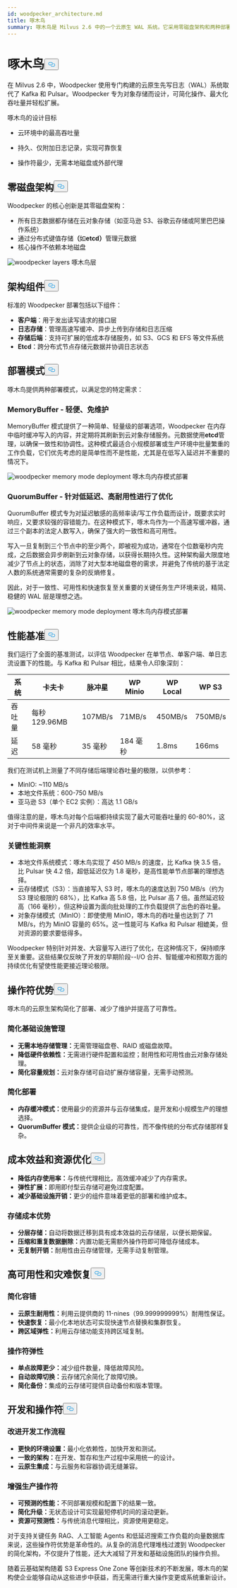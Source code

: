 ```yaml
---
id: woodpecker_architecture.md
title: 啄木鸟
summary: 啄木鸟是 Milvus 2.6 中的一个云原生 WAL 系统。它采用零磁盘架构和两种部署模式，可在对象存储上提供高吞吐量、低操作符开销和无缝可扩展性。
---
```

<h1 id="Woodpecker" class="common-anchor-header">啄木鸟<button data-href="#Woodpecker" class="anchor-icon" translate="no">
      <svg translate="no"
        aria-hidden="true"
        focusable="false"
        height="20"
        version="1.1"
        viewBox="0 0 16 16"
        width="16"
      >
        <path
          fill="#0092E4"
          fill-rule="evenodd"
          d="M4 9h1v1H4c-1.5 0-3-1.69-3-3.5S2.55 3 4 3h4c1.45 0 3 1.69 3 3.5 0 1.41-.91 2.72-2 3.25V8.59c.58-.45 1-1.27 1-2.09C10 5.22 8.98 4 8 4H4c-.98 0-2 1.22-2 2.5S3 9 4 9zm9-3h-1v1h1c1 0 2 1.22 2 2.5S13.98 12 13 12H9c-.98 0-2-1.22-2-2.5 0-.83.42-1.64 1-2.09V6.25c-1.09.53-2 1.84-2 3.25C6 11.31 7.55 13 9 13h4c1.45 0 3-1.69 3-3.5S14.5 6 13 6z"
        ></path>
      </svg>
    </button></h1><p>在 Milvus 2.6 中，Woodpecker 使用专门构建的云原生先写日志（WAL）系统取代了 Kafka 和 Pulsar。Woodpecker 专为对象存储而设计，可简化操作、最大化吞吐量并轻松扩展。</p>
<p>啄木鸟的设计目标</p>
<ul>
<li><p>云环境中的最高吞吐量</p></li>
<li><p>持久、仅附加日志记录，实现可靠恢复</p></li>
<li><p>操作符最少，无需本地磁盘或外部代理</p></li>
</ul>
<h2 id="Zero-disk-architecture" class="common-anchor-header">零磁盘架构<button data-href="#Zero-disk-architecture" class="anchor-icon" translate="no">
      <svg translate="no"
        aria-hidden="true"
        focusable="false"
        height="20"
        version="1.1"
        viewBox="0 0 16 16"
        width="16"
      >
        <path
          fill="#0092E4"
          fill-rule="evenodd"
          d="M4 9h1v1H4c-1.5 0-3-1.69-3-3.5S2.55 3 4 3h4c1.45 0 3 1.69 3 3.5 0 1.41-.91 2.72-2 3.25V8.59c.58-.45 1-1.27 1-2.09C10 5.22 8.98 4 8 4H4c-.98 0-2 1.22-2 2.5S3 9 4 9zm9-3h-1v1h1c1 0 2 1.22 2 2.5S13.98 12 13 12H9c-.98 0-2-1.22-2-2.5 0-.83.42-1.64 1-2.09V6.25c-1.09.53-2 1.84-2 3.25C6 11.31 7.55 13 9 13h4c1.45 0 3-1.69 3-3.5S14.5 6 13 6z"
        ></path>
      </svg>
    </button></h2><p>Woodpecker 的核心创新是其零磁盘架构：</p>
<ul>
<li>所有日志数据都存储在云对象存储（如亚马逊 S3、谷歌云存储或阿里巴巴操作系统）</li>
<li>通过分布式键值存储<strong>（</strong>如<strong>etcd）</strong>管理元数据</li>
<li>核心操作不依赖本地磁盘</li>
</ul>
<p>
  
   <span class="img-wrapper"> <img translate="no" src="/docs/v2.6.x/assets/woodpecker_layers.png" alt="woodpecker layers" class="doc-image" id="woodpecker-layers" />
   </span> <span class="img-wrapper"> <span>啄木鸟层</span> </span></p>
<h2 id="Architecture-components" class="common-anchor-header">架构组件<button data-href="#Architecture-components" class="anchor-icon" translate="no">
      <svg translate="no"
        aria-hidden="true"
        focusable="false"
        height="20"
        version="1.1"
        viewBox="0 0 16 16"
        width="16"
      >
        <path
          fill="#0092E4"
          fill-rule="evenodd"
          d="M4 9h1v1H4c-1.5 0-3-1.69-3-3.5S2.55 3 4 3h4c1.45 0 3 1.69 3 3.5 0 1.41-.91 2.72-2 3.25V8.59c.58-.45 1-1.27 1-2.09C10 5.22 8.98 4 8 4H4c-.98 0-2 1.22-2 2.5S3 9 4 9zm9-3h-1v1h1c1 0 2 1.22 2 2.5S13.98 12 13 12H9c-.98 0-2-1.22-2-2.5 0-.83.42-1.64 1-2.09V6.25c-1.09.53-2 1.84-2 3.25C6 11.31 7.55 13 9 13h4c1.45 0 3-1.69 3-3.5S14.5 6 13 6z"
        ></path>
      </svg>
    </button></h2><p>标准的 Woodpecker 部署包括以下组件：</p>
<ul>
<li><strong>客户端</strong>：用于发出读写请求的接口层</li>
<li><strong>日志存储</strong>：管理高速写缓冲、异步上传到存储和日志压缩</li>
<li><strong>存储后端</strong>：支持可扩展的低成本存储服务，如 S3、GCS 和 EFS 等文件系统</li>
<li><strong>Etcd</strong>：跨分布式节点存储元数据并协调日志状态</li>
</ul>
<h2 id="Deployment-modes" class="common-anchor-header">部署模式<button data-href="#Deployment-modes" class="anchor-icon" translate="no">
      <svg translate="no"
        aria-hidden="true"
        focusable="false"
        height="20"
        version="1.1"
        viewBox="0 0 16 16"
        width="16"
      >
        <path
          fill="#0092E4"
          fill-rule="evenodd"
          d="M4 9h1v1H4c-1.5 0-3-1.69-3-3.5S2.55 3 4 3h4c1.45 0 3 1.69 3 3.5 0 1.41-.91 2.72-2 3.25V8.59c.58-.45 1-1.27 1-2.09C10 5.22 8.98 4 8 4H4c-.98 0-2 1.22-2 2.5S3 9 4 9zm9-3h-1v1h1c1 0 2 1.22 2 2.5S13.98 12 13 12H9c-.98 0-2-1.22-2-2.5 0-.83.42-1.64 1-2.09V6.25c-1.09.53-2 1.84-2 3.25C6 11.31 7.55 13 9 13h4c1.45 0 3-1.69 3-3.5S14.5 6 13 6z"
        ></path>
      </svg>
    </button></h2><p>啄木鸟提供两种部署模式，以满足您的特定需求：</p>
<h3 id="MemoryBuffer---Lightweight-and-maintenance-free" class="common-anchor-header">MemoryBuffer - 轻便、免维护</h3><p>MemoryBuffer 模式提供了一种简单、轻量级的部署选项，Woodpecker 在内存中临时缓冲写入的内容，并定期将其刷新到云对象存储服务。元数据使用<strong>etcd</strong>管理，以确保一致性和协调性。这种模式最适合小规模部署或生产环境中批量繁重的工作负载，它们优先考虑的是简单性而不是性能，尤其是在低写入延迟并不重要的情况下。</p>
<p>
  
   <span class="img-wrapper"> <img translate="no" src="/docs/v2.6.x/assets/woodpecker_memorybuffer_mode_deployment.png" alt="woodpecker memory mode deployment" class="doc-image" id="woodpecker-memory-mode-deployment" />
   </span> <span class="img-wrapper"> <span>啄木鸟内存模式部署</span> </span></p>
<h3 id="QuorumBuffer---Optimized-for-low-latency-high-durability" class="common-anchor-header">QuorumBuffer - 针对低延迟、高耐用性进行了优化</h3><p>QuorumBuffer 模式专为对延迟敏感的高频率读/写工作负载而设计，既要求实时响应，又要求较强的容错能力。在这种模式下，啄木鸟作为一个高速写缓冲器，通过三个副本的法定人数写入，确保了强大的一致性和高可用性。</p>
<p>写入一旦复制到三个节点中的至少两个，即被视为成功，通常在个位数毫秒内完成，之后数据会异步刷新到云对象存储，以获得长期持久性。这种架构最大限度地减少了节点上的状态，消除了对大型本地磁盘卷的需求，并避免了传统的基于法定人数的系统通常需要的复杂的反熵修复。</p>
<p>因此，对于一致性、可用性和快速恢复至关重要的关键任务生产环境来说，精简、稳健的 WAL 层是理想之选。</p>
<p>
  
   <span class="img-wrapper"> <img translate="no" src="/docs/v2.6.x/assets/woodpecker_memorybuffer_mode_deployment.png" alt="woodpecker memory mode deployment" class="doc-image" id="woodpecker-memory-mode-deployment" />
   </span> <span class="img-wrapper"> <span>啄木鸟内存模式部署</span> </span></p>
<h2 id="Performance-benchmarks" class="common-anchor-header">性能基准<button data-href="#Performance-benchmarks" class="anchor-icon" translate="no">
      <svg translate="no"
        aria-hidden="true"
        focusable="false"
        height="20"
        version="1.1"
        viewBox="0 0 16 16"
        width="16"
      >
        <path
          fill="#0092E4"
          fill-rule="evenodd"
          d="M4 9h1v1H4c-1.5 0-3-1.69-3-3.5S2.55 3 4 3h4c1.45 0 3 1.69 3 3.5 0 1.41-.91 2.72-2 3.25V8.59c.58-.45 1-1.27 1-2.09C10 5.22 8.98 4 8 4H4c-.98 0-2 1.22-2 2.5S3 9 4 9zm9-3h-1v1h1c1 0 2 1.22 2 2.5S13.98 12 13 12H9c-.98 0-2-1.22-2-2.5 0-.83.42-1.64 1-2.09V6.25c-1.09.53-2 1.84-2 3.25C6 11.31 7.55 13 9 13h4c1.45 0 3-1.69 3-3.5S14.5 6 13 6z"
        ></path>
      </svg>
    </button></h2><p>我们运行了全面的基准测试，以评估 Woodpecker 在单节点、单客户端、单日志流设置下的性能。与 Kafka 和 Pulsar 相比，结果令人印象深刻：</p>
<table>
<thead>
<tr><th>系统</th><th>卡夫卡</th><th>脉冲星</th><th>WP Minio</th><th>WP Local</th><th>WP S3</th></tr>
</thead>
<tbody>
<tr><td>吞吐量</td><td>每秒 129.96MB</td><td>107MB/s</td><td>71MB/s</td><td>450MB/s</td><td>750MB/s</td></tr>
<tr><td>延迟</td><td>58 毫秒</td><td>35 毫秒</td><td>184 毫秒</td><td>1.8ms</td><td>166ms</td></tr>
</tbody>
</table>
<p>我们在测试机上测量了不同存储后端理论吞吐量的极限，以供参考：</p>
<ul>
<li>MinIO: ~110 MB/s</li>
<li>本地文件系统：600-750 MB/s</li>
<li>亚马逊 S3（单个 EC2 实例）：高达 1.1 GB/s</li>
</ul>
<p>值得注意的是，啄木鸟对每个后端都持续实现了最大可能吞吐量的 60-80%，这对于中间件来说是一个非凡的效率水平。</p>
<h3 id="Key-performance-insights" class="common-anchor-header">关键性能洞察</h3><ul>
<li>本地文件系统模式：啄木鸟实现了 450 MB/s 的速度，比 Kafka 快 3.5 倍，比 Pulsar 快 4.2 倍，超低延迟仅为 1.8 毫秒，是高性能单节点部署的理想选择。</li>
<li>云存储模式（S3）：当直接写入 S3 时，啄木鸟的速度达到 750 MB/s（约为 S3 理论极限的 68%），比 Kafka 高 5.8 倍，比 Pulsar 高 7 倍。虽然延迟较高（166 毫秒），但这种设置为面向批处理的工作负载提供了出色的吞吐量。</li>
<li>对象存储模式（MinIO）：即使使用 MinIO，啄木鸟的吞吐量也达到了 71 MB/s，约为 MinIO 容量的 65%。这一性能可与 Kafka 和 Pulsar 相媲美，但对资源的要求要低得多。</li>
</ul>
<p>Woodpecker 特别针对并发、大容量写入进行了优化，在这种情况下，保持顺序至关重要。这些结果仅反映了开发的早期阶段--I/O 合并、智能缓冲和预取方面的持续优化有望使性能更接近理论极限。</p>
<h2 id="Operational-benefits" class="common-anchor-header">操作符优势<button data-href="#Operational-benefits" class="anchor-icon" translate="no">
      <svg translate="no"
        aria-hidden="true"
        focusable="false"
        height="20"
        version="1.1"
        viewBox="0 0 16 16"
        width="16"
      >
        <path
          fill="#0092E4"
          fill-rule="evenodd"
          d="M4 9h1v1H4c-1.5 0-3-1.69-3-3.5S2.55 3 4 3h4c1.45 0 3 1.69 3 3.5 0 1.41-.91 2.72-2 3.25V8.59c.58-.45 1-1.27 1-2.09C10 5.22 8.98 4 8 4H4c-.98 0-2 1.22-2 2.5S3 9 4 9zm9-3h-1v1h1c1 0 2 1.22 2 2.5S13.98 12 13 12H9c-.98 0-2-1.22-2-2.5 0-.83.42-1.64 1-2.09V6.25c-1.09.53-2 1.84-2 3.25C6 11.31 7.55 13 9 13h4c1.45 0 3-1.69 3-3.5S14.5 6 13 6z"
        ></path>
      </svg>
    </button></h2><p>啄木鸟的云原生架构简化了部署、减少了维护并提高了可靠性。</p>
<h3 id="Simplified-infrastructure-management" class="common-anchor-header">简化基础设施管理</h3><ul>
<li><strong>无需本地存储管理：</strong>无需管理磁盘卷、RAID 或磁盘故障。</li>
<li><strong>降低硬件依赖性：</strong>无需进行硬件配置和监控；耐用性和可用性由云对象存储处理。</li>
<li><strong>简化容量规划：</strong>云对象存储可自动扩展存储容量，无需手动预测。</li>
</ul>
<h3 id="Simplified-deployment" class="common-anchor-header">简化部署</h3><ul>
<li><strong>内存缓冲模式：</strong>使用最少的资源并与云存储集成，是开发和小规模生产的理想选择。</li>
<li><strong>QuorumBuffer 模式：</strong>提供企业级的可靠性，而不像传统的分布式存储那样复杂。</li>
</ul>
<h2 id="Cost-efficiency-and-resource-optimization" class="common-anchor-header">成本效益和资源优化<button data-href="#Cost-efficiency-and-resource-optimization" class="anchor-icon" translate="no">
      <svg translate="no"
        aria-hidden="true"
        focusable="false"
        height="20"
        version="1.1"
        viewBox="0 0 16 16"
        width="16"
      >
        <path
          fill="#0092E4"
          fill-rule="evenodd"
          d="M4 9h1v1H4c-1.5 0-3-1.69-3-3.5S2.55 3 4 3h4c1.45 0 3 1.69 3 3.5 0 1.41-.91 2.72-2 3.25V8.59c.58-.45 1-1.27 1-2.09C10 5.22 8.98 4 8 4H4c-.98 0-2 1.22-2 2.5S3 9 4 9zm9-3h-1v1h1c1 0 2 1.22 2 2.5S13.98 12 13 12H9c-.98 0-2-1.22-2-2.5 0-.83.42-1.64 1-2.09V6.25c-1.09.53-2 1.84-2 3.25C6 11.31 7.55 13 9 13h4c1.45 0 3-1.69 3-3.5S14.5 6 13 6z"
        ></path>
      </svg>
    </button></h2><ul>
<li><strong>降低内存使用率：</strong>与传统代理相比，高效缓冲减少了内存需求。</li>
<li><strong>弹性扩展：</strong>即用即付型云存储可避免过度配置。</li>
<li><strong>减少基础设施开销：</strong>更少的组件意味着更低的部署和维护成本。</li>
</ul>
<h3 id="Storage-cost-advantages" class="common-anchor-header">存储成本优势</h3><ul>
<li><strong>分层存储：</strong>自动将数据迁移到具有成本效益的云存储层，以便长期保留。</li>
<li><strong>压缩和重复数据删除：</strong>内置功能无需额外操作符即可降低存储成本。</li>
<li><strong>无复制开销：</strong>耐用性由云存储管理，无需手动复制管理。</li>
</ul>
<h2 id="High-availability-and-disaster-recovery" class="common-anchor-header">高可用性和灾难恢复<button data-href="#High-availability-and-disaster-recovery" class="anchor-icon" translate="no">
      <svg translate="no"
        aria-hidden="true"
        focusable="false"
        height="20"
        version="1.1"
        viewBox="0 0 16 16"
        width="16"
      >
        <path
          fill="#0092E4"
          fill-rule="evenodd"
          d="M4 9h1v1H4c-1.5 0-3-1.69-3-3.5S2.55 3 4 3h4c1.45 0 3 1.69 3 3.5 0 1.41-.91 2.72-2 3.25V8.59c.58-.45 1-1.27 1-2.09C10 5.22 8.98 4 8 4H4c-.98 0-2 1.22-2 2.5S3 9 4 9zm9-3h-1v1h1c1 0 2 1.22 2 2.5S13.98 12 13 12H9c-.98 0-2-1.22-2-2.5 0-.83.42-1.64 1-2.09V6.25c-1.09.53-2 1.84-2 3.25C6 11.31 7.55 13 9 13h4c1.45 0 3-1.69 3-3.5S14.5 6 13 6z"
        ></path>
      </svg>
    </button></h2><h3 id="Simplified-fault-tolerance" class="common-anchor-header">简化容错</h3><ul>
<li><strong>云原生耐用性：</strong>利用云提供商的 11-nines（99.999999999%）耐用性保证。</li>
<li><strong>快速恢复：</strong>最小化本地状态可实现快速节点替换和集群恢复。</li>
<li><strong>跨区域弹性：</strong>利用云存储功能支持跨区域复制。</li>
</ul>
<h3 id="Operational-resilience" class="common-anchor-header">操作符弹性</h3><ul>
<li><strong>单点故障更少：</strong>减少组件数量，降低故障风险。</li>
<li><strong>自动故障切换：</strong>云存储冗余简化了故障切换。</li>
<li><strong>简化备份：</strong>集成的云存储可提供自动备份和版本管理。</li>
</ul>
<h2 id="Development-and-operational-experience" class="common-anchor-header">开发和操作符<button data-href="#Development-and-operational-experience" class="anchor-icon" translate="no">
      <svg translate="no"
        aria-hidden="true"
        focusable="false"
        height="20"
        version="1.1"
        viewBox="0 0 16 16"
        width="16"
      >
        <path
          fill="#0092E4"
          fill-rule="evenodd"
          d="M4 9h1v1H4c-1.5 0-3-1.69-3-3.5S2.55 3 4 3h4c1.45 0 3 1.69 3 3.5 0 1.41-.91 2.72-2 3.25V8.59c.58-.45 1-1.27 1-2.09C10 5.22 8.98 4 8 4H4c-.98 0-2 1.22-2 2.5S3 9 4 9zm9-3h-1v1h1c1 0 2 1.22 2 2.5S13.98 12 13 12H9c-.98 0-2-1.22-2-2.5 0-.83.42-1.64 1-2.09V6.25c-1.09.53-2 1.84-2 3.25C6 11.31 7.55 13 9 13h4c1.45 0 3-1.69 3-3.5S14.5 6 13 6z"
        ></path>
      </svg>
    </button></h2><h3 id="Improved-development-workflow" class="common-anchor-header">改进开发工作流程</h3><ul>
<li><strong>更快的环境设置：</strong>最小化依赖性，加快开发和测试。</li>
<li><strong>一致的架构：</strong>在开发、暂存和生产过程中采用统一的设计。</li>
<li><strong>云原生集成：</strong>与云服务和容器协调无缝兼容。</li>
</ul>
<h3 id="Enhanced-production-operations" class="common-anchor-header">增强生产操作符</h3><ul>
<li><strong>可预测的性能：</strong>不同部署规模和配置下的结果一致。</li>
<li><strong>简化升级：</strong>无状态设计可实现最短停机时间的滚动更新。</li>
<li><strong>资源可预测性：</strong>与传统消息代理相比，资源使用更稳定。</li>
</ul>
<p>对于支持关键任务 RAG、人工智能 Agents 和低延迟搜索工作负载的向量数据库来说，这些操作符优势是革命性的。从复杂的消息代理堆栈过渡到 Woodpecker 的简化架构，不仅提升了性能，还大大减轻了开发和基础设施团队的操作负担。</p>
<p>随着云基础架构随着 S3 Express One Zone 等创新技术的不断发展，啄木鸟的架构使企业能够自动从这些进步中获益，而无需进行重大操作变更或系统重新设计。</p>
